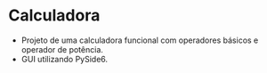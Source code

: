 # Calculadora
- Projeto de uma calculadora funcional com operadores básicos e operador de potência.
- GUI utilizando PySide6.

